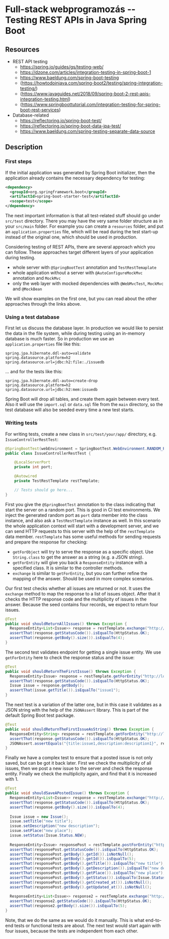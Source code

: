 # Full-stack webprogramozás -- Testing REST APIs in Java Spring Boot

## Resources

- REST API testing
  - https://spring.io/guides/gs/testing-web/
  - https://dzone.com/articles/integration-testing-in-spring-boot-1
  - https://www.baeldung.com/spring-boot-testing
  - (https://howtodoinjava.com/spring-boot2/testing/spring-integration-testing/)
  - (https://www.javaguides.net/2018/09/spring-boot-2-rest-apis-integration-testing.html)
  - (https://www.springboottutorial.com/integration-testing-for-spring-boot-rest-services)
- Database-related
  - https://reflectoring.io/spring-boot-test/
  - https://reflectoring.io/spring-boot-data-jpa-test/
  - https://www.baeldung.com/spring-testing-separate-data-source

## Description

### First steps

If the initial application was generated by Spring Boot initializer, then the application already contains the necessary dependency for testing:

```xml
<dependency>
  <groupId>org.springframework.boot</groupId>
  <artifactId>spring-boot-starter-test</artifactId>
  <scope>test</scope>
</dependency>
```

The next important information is that all test-related stuff should go under `src/test` directory. There you may have the very same folder structure as in your `src/main` folder. For example you can create a `resources` folder, and put an `application.properties` file, which will be read during the test start-up instead of the original one, which should be used in production.

Considering testing of REST APIs, there are several approach which you can follow. These approaches target different layers of your application during testing.

- whole server with `@SpringBootTest` annotation and `TestRestTemaplate`
- whole application without a server with `@AutoConfigureMockMvc` annotation and `MockMvc`
- only the web layer with mocked dependencies with `@WebMvcTest`, `MockMvc` and `@MockBean`

We will show examples on the first one, but you can read about the other approaches through the links above.

### Using a test database

First let us discuss the database layer. In production we would like to persist the data in the file system, while during testing using an in-memory database is much faster. So in production we use an `application.properties` file like this:

```
spring.jpa.hibernate.ddl-auto=validate
spring.datasource.platform=h2
spring.datasource.url=jdbc:h2:file:./issuedb
```

... and for the tests like this:

```
spring.jpa.hibernate.ddl-auto=create-drop
spring.datasource.platform=h2
spring.datasource.url=jdbc:h2:mem:issuedb
```

Spring Boot will drop all tables, and create them again between every test. Also it will use the `import.sql` or `data.sql` file from the `main` directory, so the test database will also be seeded every time a new test starts.

### Writing tests

For writing tests, create a new class in `src/test/your/app/` directory, e.g. `IssueControllerRestTest`:

```java
@SpringBootTest(webEnvironment = SpringBootTest.WebEnvironment.RANDOM_PORT)
public class IssueControllerRestTest {

    @LocalServerPort
    private int port;

    @Autowired
    private TestRestTemplate restTemplate;

    // Tests should go here...
}
```

First you give the `@SpringBootTest` annotation to the class indicating that start the server on a random port. This is good in CI test environments. We inject the generated random port as `port` data member into the class instance, and also ask a `TestRestTemplate` instance as well. In this scenario the whole application context will start with a development server, and we can send HTTP requests to this server with the help of the `restTemplate` data member. `restTemplate` has some useful methods for sending requests and prepare the response for checking:
- `getForObject` will try to serve the response as a specific object. Use `String.class` to get the answer as a string (e.g. a JSON string).
- `getForEntity` will give you back a `ResponseEntity` instance with a specified class. It is similar to the controller methods.
- `exchange` is similar to `getForEntity`, but you can further refine the mapping of the answer. Should be used in more complex scenarios.

Our first test checks whether all issues are returned or not. It uses the `exchange` method to map the response to a list of issues object. After that it checks the HTTP response code and the multiplicity of issues in the answer. Because the seed contains four records, we expect to return four issues.

```java
@Test
public void shouldReturnAllIssues() throws Exception {
  ResponseEntity<List<Issue>> response = restTemplate.exchange("http://localhost:" + port + "/issues", HttpMethod.GET, null, new ParameterizedTypeReference<List<Issue>>() {});
  assertThat(response.getStatusCode()).isEqualTo(HttpStatus.OK);
  assertThat(response.getBody().size()).isEqualTo(4);
}
```

The second test validates endpoint for getting a single issue entity. We use `getForEntity` here to check the response status and the issue:

```java
@Test
public void shouldReturnTheFirstIssue() throws Exception {
  ResponseEntity<Issue> response = restTemplate.getForEntity("http://localhost:" + port + "/issues/1", Issue.class);
  assertThat(response.getStatusCode()).isEqualTo(HttpStatus.OK);
  Issue issue = response.getBody();
  assertThat(issue.getTitle()).isEqualTo("issue1");
}
```

The next test is a variation of the latter one, but in this case it validates as a JSON string with the help of the `JSONAssert` library. This is part of the default Spring Boot test package.

```java
@Test
public void shouldReturnTheFirstIssueAsString() throws Exception {
  ResponseEntity<String> response = restTemplate.getForEntity("http://localhost:" + port + "/issues/1", String.class);
  assertThat(response.getStatusCode()).isEqualTo(HttpStatus.OK);
  JSONAssert.assertEquals("{title:issue1,description:description1}", response.getBody(), false);
}
```

Finally we have a complex test to ensure that a posted issue is not only saved, but can be got it back later. First we check the multiplicity of all issues, then we post a new issue to the server and check the response entity. Finally we check the multiplicity again, and find that it is increased with 1.

```java
@Test
public void shouldSaveAPostedIssue() throws Exception {
  ResponseEntity<List<Issue>> response = restTemplate.exchange("http://localhost:" + port + "/issues", HttpMethod.GET, null, new ParameterizedTypeReference<List<Issue>>() {});
  assertThat(response.getStatusCode()).isEqualTo(HttpStatus.OK);
  assertThat(response.getBody().size()).isEqualTo(4);
  
  Issue issue = new Issue();
  issue.setTitle("new title");
  issue.setDescription("new description");
  issue.setPlace("new place");
  issue.setStatus(Issue.Status.NEW);
  
  ResponseEntity<Issue> responsePost = restTemplate.postForEntity("http://localhost:" + port + "/issues", issue, Issue.class);
  assertThat(responsePost.getStatusCode()).isEqualTo(HttpStatus.OK);
  assertThat(responsePost.getBody().getId()).isNotNull();
  assertThat(responsePost.getBody().getId()).isEqualTo(5);
  assertThat(responsePost.getBody().getTitle()).isEqualTo("new title");
  assertThat(responsePost.getBody().getDescription()).isEqualTo("new description");
  assertThat(responsePost.getBody().getPlace()).isEqualTo("new place");
  assertThat(responsePost.getBody().getStatus()).isEqualTo(Issue.Status.NEW);
  assertThat(responsePost.getBody().getCreated_at()).isNotNull();
  assertThat(responsePost.getBody().getUpdated_at()).isNotNull();
  
  ResponseEntity<List<Issue>> response2 = restTemplate.exchange("http://localhost:" + port + "/issues", HttpMethod.GET, null, new ParameterizedTypeReference<List<Issue>>() {});
  assertThat(response2.getStatusCode()).isEqualTo(HttpStatus.OK);
  assertThat(response2.getBody().size()).isEqualTo(5);
}
```

Note, that we do the same as we would do it manually. This is what end-to-end tests or functional tests are about. The next test would start again with four issues, because the tests are independent from each other.
